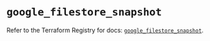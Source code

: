 # `google_filestore_snapshot`

Refer to the Terraform Registry for docs: [`google_filestore_snapshot`](https://registry.terraform.io/providers/hashicorp/google-beta/6.14.1/docs/resources/google_filestore_snapshot).
